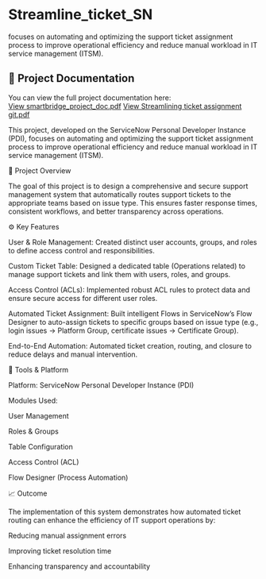 # Streamline_ticket_SN
focuses on automating and optimizing the support ticket assignment process to improve operational efficiency and reduce manual workload in IT service management (ITSM).

## 📄 Project Documentation
You can view the full project documentation here:  
[View smartbridge_project_doc.pdf](https://drive.google.com/file/d/18ZjzzWczJQx6K4BXtCymXdVC5Y5DcYez/view?usp=sharing)
[View Streamlining ticket assignment git.pdf](https://drive.google.com/file/d/1YnWbR4LX6BZCWZdstwv_U9tWalBcO48k/view?usp=sharing)

This project, developed on the ServiceNow Personal Developer Instance (PDI), focuses on automating and optimizing the support ticket assignment process to improve operational efficiency and reduce manual workload in IT service management (ITSM).

🚀 Project Overview

The goal of this project is to design a comprehensive and secure support management system that automatically routes support tickets to the appropriate teams based on issue type. This ensures faster response times, consistent workflows, and better transparency across operations.

⚙️ Key Features

User & Role Management:
Created distinct user accounts, groups, and roles to define access control and responsibilities.

Custom Ticket Table:
Designed a dedicated table (Operations related) to manage support tickets and link them with users, roles, and groups.

Access Control (ACLs):
Implemented robust ACL rules to protect data and ensure secure access for different user roles.

Automated Ticket Assignment:
Built intelligent Flows in ServiceNow’s Flow Designer to auto-assign tickets to specific groups based on issue type (e.g., login issues → Platform Group, certificate issues → Certificate Group).

End-to-End Automation:
Automated ticket creation, routing, and closure to reduce delays and manual intervention.

🧩 Tools & Platform

Platform: ServiceNow Personal Developer Instance (PDI)

Modules Used:

User Management

Roles & Groups

Table Configuration

Access Control (ACL)

Flow Designer (Process Automation)

📈 Outcome

The implementation of this system demonstrates how automated ticket routing can enhance the efficiency of IT support operations by:

Reducing manual assignment errors

Improving ticket resolution time

Enhancing transparency and accountability
